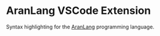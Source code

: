 # AranLang VSCode Extension

Syntax highlighting for the [AranLang](https://github.com/lachrist/aran) programming language.
